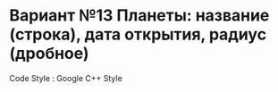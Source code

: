 # Вариант №13 Планеты: название (строка), дата открытия, радиус (дробное)

Code Style : Google C++ Style

